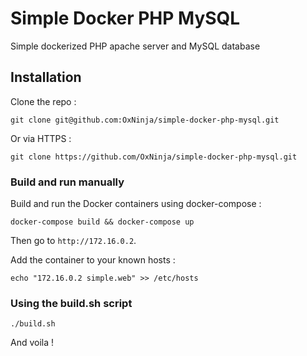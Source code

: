 # Simple Docker PHP MySQL

Simple dockerized PHP apache server and MySQL database

## Installation

Clone the repo :

`git clone git@github.com:OxNinja/simple-docker-php-mysql.git`

Or via HTTPS :

`git clone https://github.com/OxNinja/simple-docker-php-mysql.git`

### Build and run manually

Build and run the Docker containers using docker-compose :

`docker-compose build && docker-compose up`

Then go to `http://172.16.0.2`.

Add the container to your known hosts :

`echo "172.16.0.2 simple.web" >> /etc/hosts`

### Using the build.sh script

`./build.sh`

And voila !
